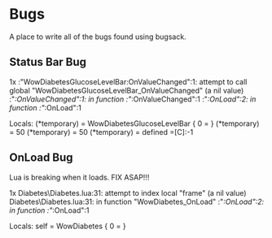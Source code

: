 # Bugs

A place to write all of the bugs found using bugsack.

## Status Bar Bug

1x <string>:"WowDiabetesGlucoseLevelBar:OnValueChanged":1: attempt to call global "WowDiabetesGlucoseLevelBar_OnValueChanged" (a nil value)
<string>:"*:OnValueChanged":1: in function <string>:"*:OnValueChanged":1
<in C code>
<string>:"*:OnLoad":2: in function <string>:"*:OnLoad":1

Locals:
(*temporary) = WowDiabetesGlucoseLevelBar {
 0 = <userdata>
}
(*temporary) = 50
(*temporary) = 50
(*temporary) = <function> defined =[C]:-1

## OnLoad Bug

Lua is breaking when it loads. FIX ASAP!!!

1x Diabetes\Diabetes.lua:31: attempt to index local "frame" (a nil value)
Diabetes\Diabetes.lua:31: in function "WowDiabetes_OnLoad"
<string>:"*:OnLoad":2: in function <string>:"*:OnLoad":1

Locals:
self = WowDiabetes {
 0 = <userdata>
}